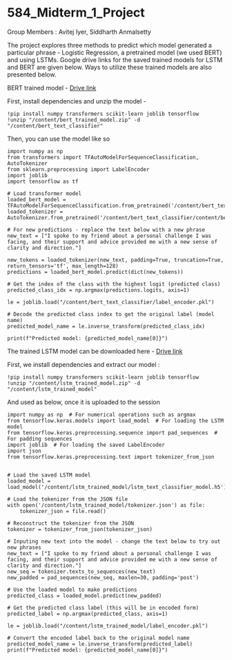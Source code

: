 # 584_Midterm_1_Project

Group Members : Avitej Iyer, Siddharth Anmalsetty

The project explores three methods to predict which model generated a particular phrase - Logistic Regression, a pretrained model (we used BERT) and using LSTMs. Google drive links for the saved trained models for LSTM and BERT are given below. Ways to utilize these trained models are also presented below.

BERT trained model - [Drive link](https://drive.google.com/file/d/1aVrPPRMGvNT1ns89bP_ZAdCwEVwZo6cG/view?usp=sharing)

First, install dependencies and unzip the model - 
```
!pip install numpy transformers scikit-learn joblib tensorflow
!unzip "/content/bert_trained_model.zip" -d "/content/bert_text_classifier"
```

Then, you can use the model like so
```
import numpy as np
from transformers import TFAutoModelForSequenceClassification, AutoTokenizer
from sklearn.preprocessing import LabelEncoder 
import joblib
import tensorflow as tf

# Load transformer model
loaded_bert_model = TFAutoModelForSequenceClassification.from_pretrained('/content/bert_text_classifier/content/bert_text_classifier')
loaded_tokenizer = AutoTokenizer.from_pretrained('/content/bert_text_classifier/content/bert_text_classifier')

# For new predictions - replace the text below with a new phrase
new_text = ["I spoke to my friend about a personal challenge I was facing, and their support and advice provided me with a new sense of clarity and direction."]

new_tokens = loaded_tokenizer(new_text, padding=True, truncation=True, return_tensors='tf', max_length=128)
predictions = loaded_bert_model.predict(dict(new_tokens))

# Get the index of the class with the highest logit (predicted class)
predicted_class_idx = np.argmax(predictions.logits, axis=1)

le = joblib.load("/content/bert_text_classifier/label_encoder.pkl")

# Decode the predicted class index to get the original label (model name)
predicted_model_name = le.inverse_transform(predicted_class_idx)

print(f"Predicted model: {predicted_model_name[0]}")
```

The trained LSTM model can be downloaded here - [Drive link](https://drive.google.com/file/d/1Ngz7ckWH7tKeHF16Q_ML0iFDrcUtId45/view?usp=sharing)

First, we install dependencies and extract our model : 
```
!pip install numpy transformers scikit-learn joblib tensorflow
!unzip "/content/lstm_trained_model.zip" -d "/content/lstm_trained_model"
```

And used as below, once it is uploaded to the session 
```
import numpy as np  # For numerical operations such as argmax
from tensorflow.keras.models import load_model  # For loading the LSTM model
from tensorflow.keras.preprocessing.sequence import pad_sequences  # For padding sequences
import joblib  # For loading the saved LabelEncoder
import json 
from tensorflow.keras.preprocessing.text import tokenizer_from_json


# Load the saved LSTM model
loaded_model = load_model('/content/lstm_trained_model/lstm_text_classifier_model.h5')

# Load the tokenizer from the JSON file
with open('/content/lstm_trained_model/tokenizer.json') as file:
    tokenizer_json = file.read()

# Reconstruct the tokenizer from the JSON
tokenizer = tokenizer_from_json(tokenizer_json)

# Inputing new text into the model - change the text below to try out new phrases
new_text = ["I spoke to my friend about a personal challenge I was facing, and their support and advice provided me with a new sense of clarity and direction."]
new_seq = tokenizer.texts_to_sequences(new_text)
new_padded = pad_sequences(new_seq, maxlen=30, padding='post')

# Use the loaded model to make predictions
predicted_class = loaded_model.predict(new_padded)

# Get the predicted class label (this will be in encoded form)
predicted_label = np.argmax(predicted_class, axis=1)

le = joblib.load("/content/lstm_trained_model/label_encoder.pkl")

# Convert the encoded label back to the original model name
predicted_model_name = le.inverse_transform(predicted_label)
print(f"Predicted model: {predicted_model_name[0]}")
```
